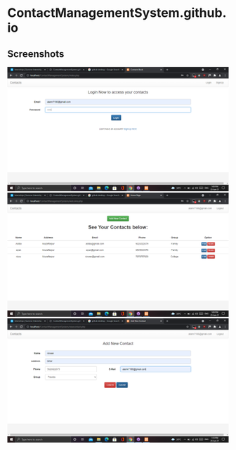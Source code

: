 # ContactManagementSystem.github.io


## Screenshots

<img src="img/Screenshot (77).png" width="auto">

<img src="img/Screenshot (78).png" width="auto">

<img src="img/Screenshot (79).png" width="auto">
